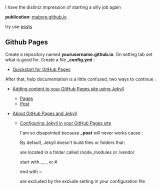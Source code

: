 I have the distinct impression of starting a silly job again

**publication:** [mabyre.github.io](https://mabyre.github.io/)

try use [posts](https://mabyre.github.io/_post/)

## Github Pages

Create a repository named **yourusername.github.io**. On setting tab set what is good for. Create a file **_config.yml** :

* [Quickstart for GitHub Pages](https://docs.github.com/en/pages/quickstart)

After that, help documentation is a little confused, two ways to continue :

* [Adding content to your GitHub Pages site using Jekyll](https://docs.github.com/en/pages/setting-up-a-github-pages-site-with-jekyll/adding-content-to-your-github-pages-site-using-jekyll)

  * [Pages](https://jekyllrb.com/docs/pages/)
  * [Post](https://jekyllrb.com/docs/posts/)

* [About GitHub Pages and Jekyll](https://docs.github.com/en/pages/setting-up-a-github-pages-site-with-jekyll/about-github-pages-and-jekyll)

  * [Configuring Jekyll in your GitHub Pages site](https://docs.github.com/en/pages/setting-up-a-github-pages-site-with-jekyll/about-github-pages-and-jekyll#configuring-jekyll-in-your-github-pages-site)

    I'am so disapointed because **_post** will never works cause :

      By default, Jekyll doesn't build files or folders that:

      are located in a folder called /node_modules or /vendor

      start with _, ., or #

      end with ~

      are excluded by the exclude setting in your configuration file
